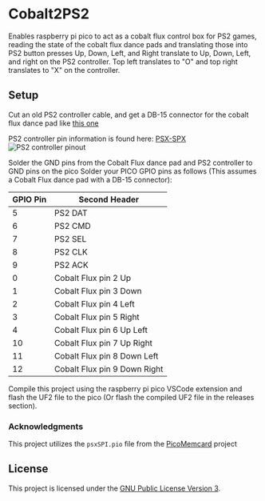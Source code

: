 # Cobalt2PS2
Enables raspberry pi pico to act as a cobalt flux control box for PS2 games, reading the state of the cobalt flux dance pads and translating those into PS2 button presses
Up, Down, Left, and Right translate to Up, Down, Left, and right on the PS2 controller. Top left translates to "O" and top right translates to "X" on the controller.

## Setup

Cut an old PS2 controller cable, and get a DB-15 connector for the cobalt flux dance pad like [this one](https://www.amazon.com/dp/B07F9S61QT)

PS2 controller pin information is found here: [PSX-SPX](https://psx-spx.consoledev.net/pinouts/#controller-ports-and-memory-card-ports)
<img src="https://psx-spx.consoledev.net/controller-pinout.jpg" alt="PS2 controller pinout">

Solder the GND pins from the Cobalt Flux dance pad and PS2 controller to GND pins on the pico
Solder your PICO GPIO pins as follows (This assumes a Cobalt Flux dance pad with a DB-15 connector):

| GPIO Pin  | Second Header |
| ------------- | ------------- |
| 5  | PS2 DAT  |
| 6  | PS2 CMD  |
| 7  | PS2 SEL  |
| 8  | PS2 CLK  |
| 9  | PS2 ACK  |
| 0  | Cobalt Flux pin 2 Up  |
| 1  | Cobalt Flux pin 3 Down  |
| 2  | Cobalt Flux pin 4 Left  |
| 3  | Cobalt Flux pin 5 Right  |
| 4  | Cobalt Flux pin 6 Up Left  |
| 10  | Cobalt Flux pin 7 Up Right  |
| 11  | Cobalt Flux pin 8 Down Left  |
| 12  | Cobalt Flux pin 9 Down Right  |



Compile this project using the raspberry pi pico VSCode extension and flash the UF2 file to the pico (Or flash the compiled UF2 file in the releases section).


### Acknowledgments

This project utilizes the `psxSPI.pio` file from the [PicoMemcard](https://github.com/dangiu/PicoMemcard) project

## License

This project is licensed under the [GNU Public License Version 3](LICENSE).


